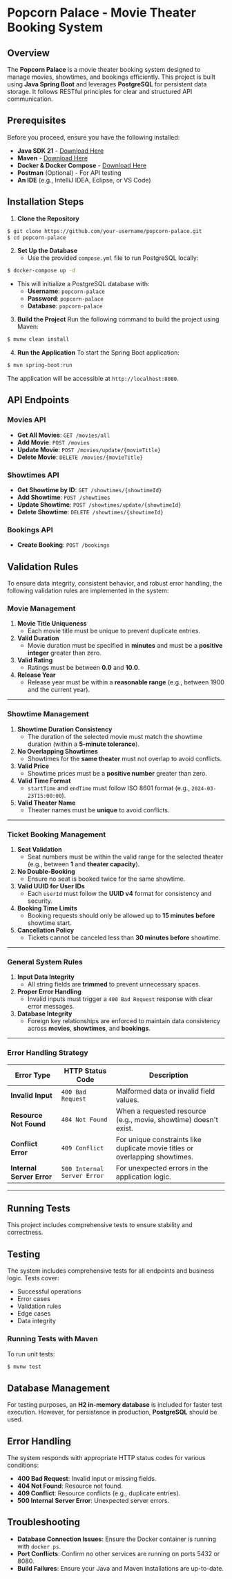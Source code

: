 # Popcorn Palace - Movie Theater Booking System

## Overview

The **Popcorn Palace** is a movie theater booking system designed to manage movies, showtimes, and bookings efficiently. This project is built using **Java Spring Boot** and leverages **PostgreSQL** for persistent data storage. It follows RESTful principles for clear and structured API communication.

## Prerequisites

Before you proceed, ensure you have the following installed:

- **Java SDK 21** - [Download Here](https://www.oracle.com/java/technologies/downloads/#java21)
- **Maven** - [Download Here](https://maven.apache.org/download.cgi)
- **Docker & Docker Compose** - [Download Here](https://www.docker.com/products/docker-desktop)
- **Postman** (Optional) - For API testing
- **An IDE** (e.g., IntelliJ IDEA, Eclipse, or VS Code)

## Installation Steps

1. **Clone the Repository**

```bash
$ git clone https://github.com/your-username/popcorn-palace.git
$ cd popcorn-palace
```

2. **Set Up the Database**
    - Use the provided `compose.yml` file to run PostgreSQL locally:

```bash
$ docker-compose up -d
```

- This will initialize a PostgreSQL database with:
    - **Username**: `popcorn-palace`
    - **Password**: `popcorn-palace`
    - **Database**: `popcorn-palace`

3. **Build the Project** Run the following command to build the project using Maven:

```bash
$ mvnw clean install
```

4. **Run the Application** To start the Spring Boot application:

```bash
$ mvn spring-boot:run
```

The application will be accessible at `http://localhost:8080`.

## API Endpoints

### Movies API

- **Get All Movies**: `GET /movies/all`
- **Add Movie**: `POST /movies`
- **Update Movie**: `POST /movies/update/{movieTitle}`
- **Delete Movie**: `DELETE /movies/{movieTitle}`

### Showtimes API

- **Get Showtime by ID**: `GET /showtimes/{showtimeId}`
- **Add Showtime**: `POST /showtimes`
- **Update Showtime**: `POST /showtimes/update/{showtimeId}`
- **Delete Showtime**: `DELETE /showtimes/{showtimeId}`

### Bookings API

- **Create Booking**: `POST /bookings`

## Validation Rules
To ensure data integrity, consistent behavior, and robust error handling, the following validation rules are implemented in the system:

### Movie Management
1. **Movie Title Uniqueness**
    - Each movie title must be unique to prevent duplicate entries.
2. **Valid Duration**
    - Movie duration must be specified in **minutes** and must be a **positive integer** greater than zero.
3. **Valid Rating**
    - Ratings must be between **0.0** and **10.0**.
4. **Release Year**
    - Release year must be within a **reasonable range** (e.g., between 1900 and the current year).

---

### Showtime Management
1. **Showtime Duration Consistency**
    - The duration of the selected movie must match the showtime duration (within a **5-minute tolerance**).
2. **No Overlapping Showtimes**
    - Showtimes for the **same theater** must not overlap to avoid conflicts.
3. **Valid Price**
    - Showtime prices must be a **positive number** greater than zero.
4. **Valid Time Format**
    - `startTime` and `endTime` must follow ISO 8601 format (e.g., `2024-03-23T15:00:00`).
5. **Valid Theater Name**
    - Theater names must be **unique** to avoid conflicts.

---

### Ticket Booking Management
1. **Seat Validation**
    - Seat numbers must be within the valid range for the selected theater (e.g., between **1** and **theater capacity**).
2. **No Double-Booking**
    - Ensure no seat is booked twice for the same showtime.
3. **Valid UUID for User IDs**
    - Each `userId` must follow the **UUID v4** format for consistency and security.
4. **Booking Time Limits**
    - Booking requests should only be allowed up to **15 minutes before** showtime start.
5. **Cancellation Policy**
    - Tickets cannot be canceled less than **30 minutes before** showtime.

---

### General System Rules
1. **Input Data Integrity**
    - All string fields are **trimmed** to prevent unnecessary spaces.
2. **Proper Error Handling**
    - Invalid inputs must trigger a `400 Bad Request` response with clear error messages.
3. **Database Integrity**
    - Foreign key relationships are enforced to maintain data consistency across **movies**, **showtimes**, and **bookings**.

---

### Error Handling Strategy
| **Error Type** | **HTTP Status Code** | **Description** |
|----------------|----------------------|------------------|
| **Invalid Input** | `400 Bad Request` | Malformed data or invalid field values. |
| **Resource Not Found** | `404 Not Found` | When a requested resource (e.g., movie, showtime) doesn't exist. |
| **Conflict Error** | `409 Conflict` | For unique constraints like duplicate movie titles or overlapping showtimes. |
| **Internal Server Error** | `500 Internal Server Error` | For unexpected errors in the application logic. |

---

## Running Tests

This project includes comprehensive tests to ensure stability and correctness.

## Testing
The system includes comprehensive tests for all endpoints and business logic. Tests cover:
- Successful operations
- Error cases
- Validation rules
- Edge cases
- Data integrity

### Running Tests with Maven

To run unit tests:

```bash
$ mvnw test
```

## Database Management

For testing purposes, an **H2 in-memory database** is included for faster test execution. However, for persistence in production, **PostgreSQL** should be used.

## Error Handling

The system responds with appropriate HTTP status codes for various conditions:

- **400 Bad Request**: Invalid input or missing fields.
- **404 Not Found**: Resource not found.
- **409 Conflict**: Resource conflicts (e.g., duplicate entries).
- **500 Internal Server Error**: Unexpected server errors.


## Troubleshooting

- **Database Connection Issues**: Ensure the Docker container is running with `docker ps`.
- **Port Conflicts**: Confirm no other services are running on ports 5432 or 8080.
- **Build Failures**: Ensure your Java and Maven installations are up-to-date.



